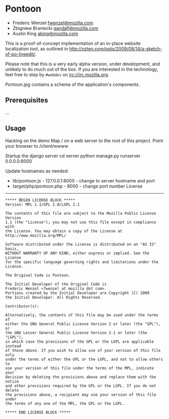 Pontoon
=======

* Frederic Wenzel <fwenzel@mozilla.com>
* Zbigniew Braniecki <gandalf@mozilla.com>
* Austin King <aking@mozilla.com>

This is a proof-of-concept implementation of an in-place website localization tool, as outlined in <http://ozten.com/psto/2009/08/14/a-sketch-of-po-liveedit/>.

Please note that this is a very early alpha version, under development, and unlikely to do much out of the box. If you are interested in the technology, feel free to step by `#webdev` on <irc://irc.mozilla.org>.

Pontoon.jpg contains a schema of the application's components.

Prerequisites
-------------
...

Usage
-----
Hacking on the demo
Map / on a web server to the root of this project.
Point your browser to /client/wwww

Startup the django server
cd server
python manage.py runserver 0.0.0.0:8000

Update hostnames as needed:
  * lib/pontoon.js - 127.0.0.1:8000 - change to server hostname and port
  * target/php/pontoon.php - 8000 - change port number
License
-------
    ***** BEGIN LICENSE BLOCK *****
    Version: MPL 1.1/GPL 2.0/LGPL 2.1

    The contents of this file are subject to the Mozilla Public License Version 
    1.1 (the "License"); you may not use this file except in compliance with 
    the License. You may obtain a copy of the License at 
    http://www.mozilla.org/MPL/

    Software distributed under the License is distributed on an "AS IS" basis,
    WITHOUT WARRANTY OF ANY KIND, either express or implied. See the License
    for the specific language governing rights and limitations under the
    License.

    The Original Code is Pontoon.

    The Initial Developer of the Original Code is
    Frederic Wenzel <fwenzel at mozilla dot com>.
    Portions created by the Initial Developer are Copyright (C) 2009
    the Initial Developer. All Rights Reserved.

    Contributor(s):

    Alternatively, the contents of this file may be used under the terms of
    either the GNU General Public License Version 2 or later (the "GPL"), or
    the GNU Lesser General Public License Version 2.1 or later (the "LGPL"),
    in which case the provisions of the GPL or the LGPL are applicable instead
    of those above. If you wish to allow use of your version of this file only
    under the terms of either the GPL or the LGPL, and not to allow others to
    use your version of this file under the terms of the MPL, indicate your
    decision by deleting the provisions above and replace them with the notice
    and other provisions required by the GPL or the LGPL. If you do not delete
    the provisions above, a recipient may use your version of this file under
    the terms of any one of the MPL, the GPL or the LGPL.

    ***** END LICENSE BLOCK *****

